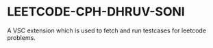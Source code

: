 # LEETCODE-CPH-DHRUV-SONI
A VSC extension which is used to fetch and run testcases for leetcode problems.
